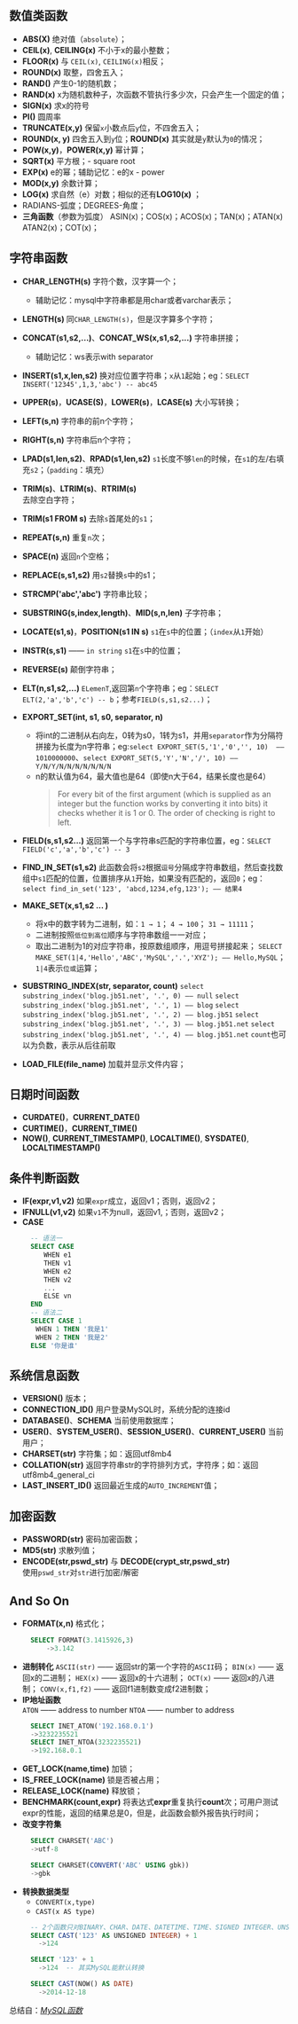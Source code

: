 ## 数值类函数
* **ABS(X)** 
  绝对值（`absolute`）；
* **CEIL(x)**, **CEILING(x)** 
  不小于x的最小整数；
* **FLOOR(x)** 
  与 `CEIL(x)`, `CEILING(x)`相反；
* **ROUND(x)** 
  取整，四舍五入；
* **RAND()** 
  产生0-1的随机数；
* **RAND(x)** 
  x为随机数种子，次函数不管执行多少次，只会产生一个固定的值；
* **SIGN(x)** 
  求x的符号
* **PI()** 
  圆周率
* **TRUNCATE(x,y)** 
  保留`x`小数点后`y`位，不四舍五入；
* **ROUND(x, y)** 
  四舍五入到`y`位；**ROUND(x)** 其实就是`y`默认为`0`的情况；
* **POW(x,y)**，**POWER(x,y)** 
  幂计算；
* **SQRT(x)** 
  平方根；- square root 
* **EXP(x)** 
  e的幂；辅助记忆：e的x - power
* **MOD(x,y)** 
  余数计算；
* **LOG(x)** 
  求自然（e）对数；相似的还有**LOG10(x)** ；
* RADIANS-弧度；DEGREES-角度；
* **三角函数**（参数为弧度）
  ASIN(x)；COS(x)；ACOS(x)；TAN(x)；ATAN(x) ATAN2(x)；COT(x)；

## 字符串函数
* **CHAR_LENGTH(s)** 
  字符个数，汉字算一个；

  * 辅助记忆：mysql中字符串都是用char或者varchar表示；

* **LENGTH(s)** 
  同`CHAR_LENGTH(s)`，但是汉字算多个字符；

* **CONCAT(s1,s2,...)**、**CONCAT_WS(x,s1,s2,...)** 
  字符串拼接；

  * 辅助记忆：ws表示with separator

* **INSERT(s1,x,len,s2)** 
  换对应位置字符串；`x`从`1`起始；eg：`SELECT INSERT('12345',1,3,'abc') -- abc45`

* **UPPER(s)**，**UCASE(S)**，**LOWER(s)**，**LCASE(s)** 
  大小写转换；

* **LEFT(s,n)** 
  字符串的前n个字符；

* **RIGHT(s,n)** 
  字符串后n个字符；

* **LPAD(s1,len,s2)**、**RPAD(s1,len,s2)** 
  `s1`长度不够`len`的时候，在`s1`的左/右填充`s2`；（`padding`：填充）

* **TRIM(s)**、**LTRIM(s)**、**RTRIM(s)**  
  去除空白字符；

* **TRIM(s1 FROM s)** 
  去除`s`首尾处的`s1`；

* **REPEAT(s,n)** 
  重复`n`次；

* **SPACE(n)** 
  返回`n`个空格；

* **REPLACE(s,s1,s2)** 
  用`s2`替换`s`中的s1；

* **STRCMP('abc','abc')** 
  字符串比较；

* **SUBSTRING(s,index,length)**、**MID(s,n,len)** 
  子字符串；

* **LOCATE(s1,s)**，**POSITION(s1 IN s)** 
  `s1`在`s`中的位置；（`index`从`1`开始）

* **INSTR(s,s1)**  —— `in string` 
  `s1`在`s`中的位置；

* **REVERSE(s)** 
  颠倒字符串；

* **ELT(n,s1,s2,...)** 
  `ELemenT`,返回第`n`个字符串；eg：`SELECT ELT(2,'a','b','c') -- b`；参考`FIELD(s,s1,s2...)`；

* **EXPORT_SET(int, s1, s0, separator, n)**   
  - 将int的二进制从右向左，0转为s0，1转为s1，并用`separator`作为分隔符拼接为长度为n字符串；eg:`select EXPORT_SET(5,'1','0','', 10)  —— 1010000000`、`select EXPORT_SET(5,'Y','N','/', 10) —— Y/N/Y/N/N/N/N/N/N/N`
  - n的默认值为64，最大值也是64（即使n大于64，结果长度也是64）
    > For every bit of the first argument (which is supplied as an integer but the function works by converting it into bits) it checks whether it is 1 or 0. The order of checking is right to left.  

* **FIELD(s,s1,s2...)** 
  返回第一个与字符串s匹配的字符串位置，eg：`SELECT FIELD('c','a','b','c') -- 3`

* **FIND_IN_SET(s1,s2)** 
  此函数会将`s2`根据`逗号`分隔成字符串数组，然后查找数组中`s1`匹配的位置，位置排序从`1`开始，如果没有匹配的，返回`0`；eg：`select find_in_set('123', 'abcd,1234,efg,123'); —— 结果4`

* **MAKE_SET(x,s1,s2 ... )**  
  - 将x中的数字转为二进制，如：`1 → 1`； `4 → 100`； `31 → 11111`；
  - 二进制按照`低位到高位`顺序与字符串数组一一对应；
  - 取出二进制为1的对应字符串，按原数组顺序，用逗号拼接起来； 
    `SELECT MAKE_SET(1|4,'Hello','ABC','MySQL','.','XYZ'); —— Hello,MySQL`；
    `1|4`表示`位或`运算；

* **SUBSTRING_INDEX(str, separator, count)** 
  `select substring_index('blog.jb51.net', '.', 0) —— null` 
  `select substring_index('blog.jb51.net', '.', 1) —— blog` 
  `select substring_index('blog.jb51.net', '.', 2) —— blog.jb51` 
  `select substring_index('blog.jb51.net', '.', 3) —— blog.jb51.net` 
  `select substring_index('blog.jb51.net', '.', 4) —— blog.jb51.net` 
  `count`也可以为负数，表示从后往前取

* **LOAD_FILE(file_name)** 
  加载并显示文件内容；


## 日期时间函数
* **CURDATE()**，**CURRENT_DATE()**  
* **CURTIME()**，**CURRENT_TIME()**  
* **NOW()**, **CURRENT_TIMESTAMP()**, **LOCALTIME()**, **SYSDATE()**, **LOCALTIMESTAMP()**  



## 条件判断函数

* **IF(expr,v1,v2)** 
如果`expr`成立，返回v1；否则，返回v2；
* **IFNULL(v1,v2)** 
如果`v1`不为null，返回v1,；否则，返回v2；  
* **CASE**  
  ```SQL
    -- 语法一
    SELECT CASE
    　　WHEN e1
    　　THEN v1
    　　WHEN e2
    　　THEN v2
    　　...
    　　ELSE vn
    END
    -- 语法二
    SELECT CASE 1
  　　WHEN 1 THEN '我是1'
  　　WHEN 2 THEN '我是2'
    ELSE '你是谁'
  ```

## 系统信息函数
* **VERSION()** 
版本；
* **CONNECTION_ID()** 
用户登录MySQL时，系统分配的连接id
* **DATABASE()**、**SCHEMA** 
当前使用数据库；
* **USER()**、**SYSTEM_USER()**、**SESSION_USER()**、**CURRENT_USER()**
当前用户；
* **CHARSET(str)** 
字符集；如：返回utf8mb4
* **COLLATION(str)** 
返回字符串str的字符排列方式，字符序；如：返回utf8mb4_general_ci
* **LAST_INSERT_ID()** 
返回最近生成的`AUTO_INCREMENT`值；

## 加密函数
* **PASSWORD(str)** 
密码加密函数；
* **MD5(str)** 
求散列值；
* **ENCODE(str,pswd_str)** 与 **DECODE(crypt_str,pswd_str)**  
使用`pswd_str`对`str`进行加密/解密


## And So On
* **FORMAT(x,n)** 
格式化；
  ```sql
    SELECT FORMAT(3.1415926,3)
        ->3.142
  ```
* **进制转化** 
`ASCII(str)` —— 返回str的第一个字符的`ASCII`码； 
`BIN(x)` —— 返回x的二进制；
`HEX(x)` —— 返回x的十六进制； 
`OCT(x)` —— 返回x的八进制； 
`CONV(x,f1,f2)` —— 返回f1进制数变成f2进制数；
* **IP地址函数**  
`ATON` —— address to number 
`NTOA` —— number to address
  ```sql
    SELECT INET_ATON('192.168.0.1')
    ->3232235521
    SELECT INET_NTOA(3232235521)
    ->192.168.0.1
  ```
* **GET_LOCK(name,time)** 
加锁；
* **IS_FREE_LOCK(name)** 
锁是否被占用；
* **RELEASE_LOCK(name)** 
释放锁；
* **BENCHMARK(count,expr)** 
将表达式**expr**重复执行**count**次；可用户测试expr的性能，返回的结果总是0，但是，此函数会额外报告执行时间；
* **改变字符集**  
  ```sql
    SELECT CHARSET('ABC')
    ->utf-8    

    SELECT CHARSET(CONVERT('ABC' USING gbk))
    ->gbk
  ```
* **转换数据类型**  
  - `CONVERT(x,type)`
  - `CAST(x AS type)`
  ```sql
    -- 2个函数只对BINARY、CHAR、DATE、DATETIME、TIME、SIGNED INTEGER、UNSIGNED INTEGER等类型起效；
    SELECT CAST('123' AS UNSIGNED INTEGER) + 1
      ->124

    SELECT '123' + 1
      ->124  -- 其实MySQL能默认转换

    SELECT CAST(NOW() AS DATE)
      ->2014-12-18
  ```
总结自：[_MySQL函数_](https://www.cnblogs.com/kissdodog/p/4168721.html)
